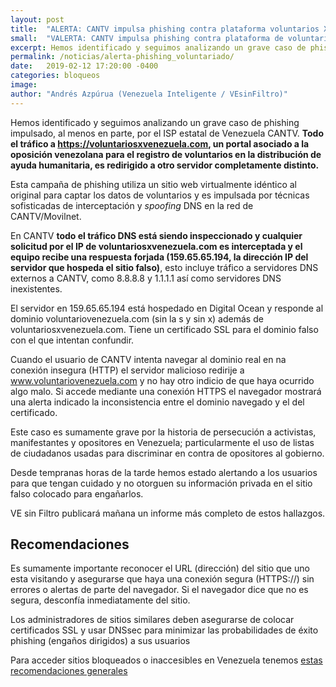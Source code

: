 ```yaml
---
layout: post
title:  "ALERTA: CANTV impulsa phishing contra plataforma voluntarios X Venezuela, poniendo en riego a disidentes y opositores."
small:  "VALERTA: CANTV impulsa phishing contra plataforma de voluntarios"
excerpt: Hemos identificado y seguimos analizando un grave caso de phishing impulsado, al menos en parte, por el ISP estatal de Venezuela CANTV
permalink: /noticias/alerta-phishing_voluntariado/
date:   2019-02-12 17:20:00 -0400
categories: bloqueos
image:
author: "Andrés Azpúrua (Venezuela Inteligente / VEsinFiltro)"
---
```


Hemos identificado y seguimos analizando un grave caso de phishing impulsado, al menos en parte, por el ISP estatal de Venezuela CANTV. **Todo el tráfico a https://voluntariosxvenezuela.com, un portal asociado a la oposición venezolana para el registro de voluntarios en la distribución de ayuda humanitaria, es redirigido a otro servidor completamente distinto.**

Esta campaña de phishing utiliza un sitio web virtualmente idéntico al original para captar los datos de voluntarios y es impulsada por técnicas sofisticadas de interceptación y _spoofing_ DNS en la red de CANTV/Movilnet.

En CANTV **todo el tráfico DNS está siendo inspeccionado y cualquier solicitud por el IP de voluntariosxvenezuela.com es interceptada y el equipo recibe una respuesta forjada (159.65.65.194, la dirección IP del servidor que hospeda el sitio falso)**, esto incluye tráfico a servidores DNS externos a CANTV, como 8.8.8.8 y 1.1.1.1 así como servidores DNS inexistentes.

El servidor en 159.65.65.194 está hospedado en Digital Ocean y responde al dominio voluntariovenezuela.com (sin la s y sin x) además de voluntariosxvenezuela.com. Tiene un certificado SSL para el dominio falso con el que intentan confundir.

Cuando el usuario de CANTV intenta navegar al dominio real en na conexión insegura (HTTP) el servidor malicioso redirije a www.voluntariovenezuela.com y no hay otro indicio de que haya ocurrido algo malo. Si accede mediante una conexión HTTPS el navegador mostrará una alerta indicado la inconsistencia entre el dominio navegado y el del certificado.

Este caso es sumamente grave por la historia de persecución a activistas, manifestantes y opositores en Venezuela; particularmente el uso de listas de ciudadanos usadas para discriminar en contra de opositores al gobierno.

Desde tempranas horas de la tarde hemos estado alertando a los usuarios para que tengan cuidado y no otorguen su información privada en el sitio falso colocado para engañarlos.

VE sin Filtro publicará mañana un informe más completo de estos hallazgos.

## Recomendaciones

Es sumamente importante reconocer el URL (dirección) del sitio que uno esta visitando y asegurarse que haya una conexión segura (HTTPS://) sin errores o alertas de parte del navegador. Si el navegador dice que no es segura, desconfía inmediatamente del sitio.

Los administradores de sitios similares deben asegurarse de colocar certificados SSL y usar DNSsec para minimizar las probabilidades de éxito phishing (engaños dirigidos) a sus usuarios

Para acceder sitios bloqueados o inaccesibles en Venezuela tenemos [estas recomendaciones generales]()
